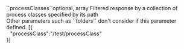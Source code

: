 <tr><td>``processClasses``</td><td>optional, array</td>
<td>Filtered response by a collection of process classes specified by its path<br/>
Other parameters such as ``folders`` don't consider if this parameter defined.</td>
<td> [{
  <div style="padding-left:10px;">"processClass":"/test/processClass"</div>
  }]</td>
<td></td></tr>
